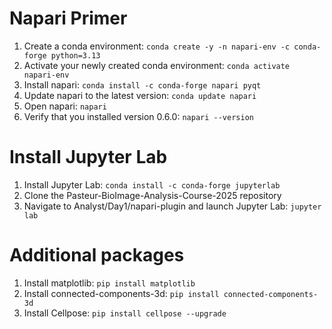 # Napari Primer

1) Create a conda environment: `conda create -y -n napari-env -c conda-forge python=3.13`
2) Activate your newly created conda environment: `conda activate napari-env`
3) Install napari: `conda install -c conda-forge napari pyqt`
4) Update napari to the latest version: `conda update napari`
5) Open napari: `napari`
6) Verify that you installed version 0.6.0: `napari --version`

# Install Jupyter Lab 
1) Install Jupyter Lab: `conda install -c conda-forge jupyterlab`
2) Clone the Pasteur-BioImage-Analysis-Course-2025 repository
3) Navigate to Analyst/Day1/napari-plugin and launch Jupyter Lab: `jupyter lab`

# Additional packages
1) Install matplotlib: `pip install matplotlib`
2) Install connected-components-3d: `pip install connected-components-3d`
3) Install Cellpose: `pip install cellpose --upgrade`
